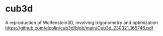 # cub3d
A reproduction of Wolfenstein3D, involving trigonometry and optimization
https://github.com/elcolin/cub3d/blob/main/Cub3d_230321_165746.pdf
